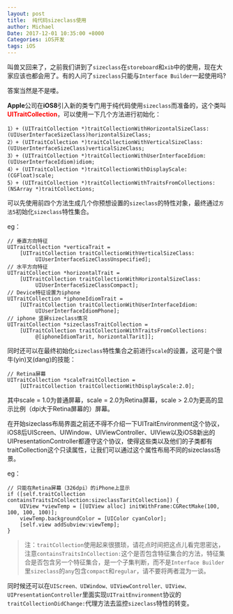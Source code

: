```yaml
---
layout: post
title:  纯代码sizeclass使用
author: Michael
Date: 2017-12-01 10:35:00 +8000
Categories: iOS开发
tags: iOS
---
```


叫兽又回来了，之前我们讲到了`sizeclass`在`storeboard`和`xib`中的使用，现在大家应该也都会用了。有的人问了`sizeclass`只能与`Interface Builder`一起使用吗?

答案当然是不是喽。

**Apple**公司在**iOS8**引入新的类专门用于纯代码使用`sizeclass`而准备的，这个类叫 <font color='red'><strong>UITraitCollection</strong></font>，可以使用一下几个方法进行初始化：

```objc
1）+ (UITraitCollection *)traitCollectionWithHorizontalSizeClass:(UIUserInterfaceSizeClass)horizontalSizeClass;
2）+ (UITraitCollection *)traitCollectionWithVerticalSizeClass:(UIUserInterfaceSizeClass)verticalSizeClass;
3）+ (UITraitCollection *)traitCollectionWithUserInterfaceIdiom:(UIUserInterfaceIdiom)idiom; 
4）+ (UITraitCollection *)traitCollectionWithDisplayScale:(CGFloat)scale; 
5）+ (UITraitCollection *)traitCollectionWithTraitsFromCollections:(NSArray *)traitCollections;
```

可以先使用前四个方法生成几个你预想设置的`sizeclass`的特性对象，最终通过`方法5`初始化`sizeclass`特性集合。

eg：

```objc
// 垂直方向特征  
UITraitCollection *verticaTrait =   
    [UITraitCollection traitCollectionWithVerticalSizeClass:  
         UIUserInterfaceSizeClassUnspecified];  
// 水平方向特征  
UITraitCollection *horizontalTrait =   
    [UITraitCollection traitCollectionWithHorizontalSizeClass:  
         UIUserInterfaceSizeClassCompact];  
// Device特征设置为iphone  
UITraitCollection *iphoneIdiomTrait =   
    [UITraitCollection traitCollectionWithUserInterfaceIdiom:  
         UIUserInterfaceIdiomPhone];  
// iphone 竖屏sizeclass情况  
UITraitCollection *sizeclassTraitCollection =   
    [UITraitCollection traitCollectionWithTraitsFromCollections:  
         @[iphoneIdiomTarit, horizontalTarit]]; 
```

同时还可以在最终初始化`sizeclass`特性集合之前进行`scale`的设置，这可是个很牛(yin)叉(dang)的技能：

```objc
// Retina屏幕  
UITraitCollection *scaleTraitCollection =   
    [UITraitCollection traitCollectionWithDisplayScale:2.0]; 
```

其中scale = 1.0为普通屏幕，scale = 2.0为Retina屏幕，scale > 2.0为更高的显示比例（dpi大于Retina屏幕的）屏幕。

在开始sizeclass布局界面之前还不得不介绍一下UITraitEnvironment这个协议，iOS8后UIScreen、UIWindow、UIViewController、UIView以及iOS8新出的UIPresentationController都遵守这个协议，使得这些类以及他们的子类都有traitCollection这个只读属性，让我们可以通过这个属性布局不同的sizeclass场景。

eg：

```objc
// 只能在Retina屏幕（326dpi）的iPhone上显示
if ([self.traitCollection containsTraitsInCollection:sizeclassTaritCollection]) {
    UIView *viewTemp = [[UIView alloc] initWithFrame:CGRectMake(100, 100, 100, 100)];
    viewTemp.backgroundColor = [UIColor cyanColor];
    [self.view addSubview:viewTemp];  
} 
```

>注：`traitCollection`使用起来很猥琐，请花点时间把这点儿看完思密达，注意`containsTraitsInCollection:`这个是否包含特征集合的方法，特征集合是否包含另一个特征集合，是一个子集判断，而不是`Interface Builder`里`sizeclass`的`any`包含`compact`和`regular`，请不要将两者混为一谈。

同时候还可以在`UIScreen、UIWindow、UIViewController、UIView、UIPresentationController`里面实现`UITraitEnvironment`协议的`traitCollectionDidChange:`代理方法去监控`sizeclass`特性的转变。

